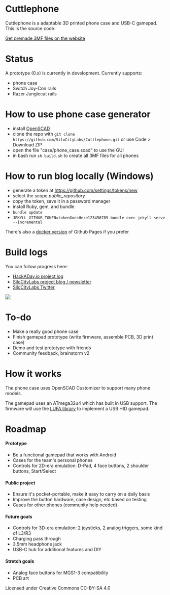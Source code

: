 # Cuttlephone
Cuttlephone is a adaptable 3D printed phone case and USB-C gamepad. This is the source code.

[Get premade 3MF files on the website](https://silocitylabs.github.io/Cuttlephone/)

# Status
A prototype (0.x) is currently in development. Currently supports:
 - phone case
 - Switch Joy-Con rails
 - Razer Junglecat rails
 
 # How to use phone case generator
 - install [OpenSCAD](https://openscad.org/downloads.html)
 - clone the repo with `git clone https://github.com/SiloCityLabs/Cuttlephone.git` or use Code > Download ZIP
 - open the file "case/phone_case.scad" to use the GUI
 - in bash run `sh build.sh` to create all 3MF files for all phones

# How to run blog locally (Windows)
 - generate a token at https://github.com/settings/tokens/new
 - select the scope *public_repository*
 - copy the token, save it in a password manager
 - install Ruby, gem, and bundle
 - `bundle update`
 - `JEKYLL_GITHUB_TOKEN=tokenGoesHere123456789 bundle exec jekyll serve --incremental`
 
There's also a [docker version](https://github.com/Starefossen/docker-github-pages) of Github Pages if you prefer

# Build logs 

You can follow progress here:
 - [HackADay.io project log](https://hackaday.io/project/165606-cuttlephone-gamepad-phone-case)
 - [SiloCityLabs project blog / newsletter](https://silocitylabs.com/categories/projects/)
 - [SiloCityLabs Twitter](https://twitter.com/silocitylabs)

[![](https://user-images.githubusercontent.com/1850819/73496293-3f021080-4386-11ea-9fc7-d2fafe343bc1.png)](https://hackaday.io/project/165606-cuttlephone-gamepad-phone-case)

# To-do
 - Make a really good phone case
 - Finish gamepad prototype (write firmware, assemble PCB, 3D print case)
 - Demo and test prototype with friends
 - Community feedback, brainstorm v2

# How it works
The phone case uses OpenSCAD Customizer to support many phone models.

The gamepad uses an ATmega32u4 which has built in USB support. The firmware will use the [LUFA library](https://github.com/abcminiuser/lufa) to implement a USB HID gamepad.

# Roadmap

####  Prototype
 - Be a functional gamepad that works with Android
 - Cases for the team's personal phones
 - Controls for 2D-era emulation: D-Pad, 4 face buttons, 2 shoulder buttons, Start/Select
#### Public project
 - Ensure it's pocket-portable, make it easy to carry on a daily basis
 - Improve the button hardware, case design, etc based on testing
 - Cases for other phones (community help needed)
#### Future goals
 - Controls for 3D-era emulation: 2 joysticks, 2 analog triggers, some kind of L3/R3
 - Charging pass through
 - 3.5mm headphone jack
 - USB-C hub for additional features and DIY
#### Stretch goals
 - Analog face buttons for MGS1-3 compatibility
 - PCB art




Licensed under Creative Commons CC-BY-SA 4.0